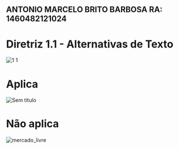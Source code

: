 ## ANTONIO MARCELO BRITO BARBOSA  RA: 1460482121024

# Diretriz 1.1 - Alternativas de Texto

![1 1](https://user-images.githubusercontent.com/88495476/186424967-07517386-fb14-4dbd-a7dc-1657ebf22a40.png)

# Aplica
![Sem título](https://user-images.githubusercontent.com/88495476/186425084-7892d705-516a-4d6c-ab03-fcfb19ccea3e.png)

# Não aplica
![mercado_livre](https://user-images.githubusercontent.com/88495476/186425201-3d703ca6-0ff1-4a91-b194-3c80456a274e.png)




